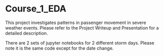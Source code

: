 # Course_1_EDA

This project investigates patterns in passenger movement in severe weather events. 
Please refer to the Project Writeup and Presentation for a detailed description. 

There are 2 sets of jupyter notebooks for 2 different storm days. Please note it is the same code except for the date change.
